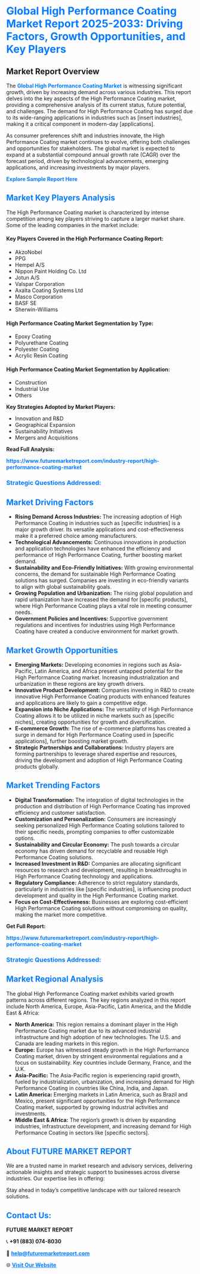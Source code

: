 <h1 style="color: #007BFF;">Global High Performance Coating Market Report 2025-2033: Driving Factors, Growth Opportunities, and Key Players</h1>

<section id="overview">
<h2>Market Report Overview</h2>
<p>The <a href="https://www.futuremarketreport.com/industry-report/high-performance-coating-market" style="color: #007BFF; text-decoration: none;"><strong>Global High Performance Coating Market</strong></a> is witnessing significant growth, driven by increasing demand across various industries. This report delves into the key aspects of the High Performance Coating market, providing a comprehensive analysis of its current status, future potential, and challenges. The demand for High Performance Coating has surged due to its wide-ranging applications in industries such as [insert industries], making it a critical component in modern-day [applications].</p>
<p>As consumer preferences shift and industries innovate, the High Performance Coating market continues to evolve, offering both challenges and opportunities for stakeholders. The global market is expected to expand at a substantial compound annual growth rate (CAGR) over the forecast period, driven by technological advancements, emerging applications, and increasing investments by major players.</p>
</section>

<section id="overview">
<p><a href="https://www.futuremarketreport.com/request-sample/reportId=101659" style="color: #007BFF; text-decoration: none;"><strong>Explore Sample Report Here</strong></a></p>
</section>

<section id="key-players">
<h2 style="color: #007BFF;">Market Key Players Analysis</h2>
<p>The High Performance Coating market is characterized by intense competition among key players striving to capture a larger market share. Some of the leading companies in the market include:</p>
<h4>Key Players Covered in the High Performance Coating Report:</h4>
<ul><li>AkzoNobel</li><li>PPG</li><li>Hempel A/S</li><li>Nippon Paint Holding Co. Ltd</li><li>Jotun A/S</li><li>Valspar Corporation</li><li>Axalta Coating Systems Ltd</li><li>Masco Corporation</li><li>BASF SE</li><li>Sherwin-Williams</li></ul>
<h4>High Performance Coating Market Segmentation by Type:</h4>
<ul><li>Epoxy Coating</li><li>Polyurethane Coating</li><li>Polyester Coating</li><li>Acrylic Resin Coating</li></ul>

<h4>High Performance Coating Market Segmentation by Application:</h4>
<ul><li>Construction</li><li>Industrial Use</li><li>Others</li></ul>
<p><strong>Key Strategies Adopted by Market Players:</strong></p>
<ul>
<li>Innovation and R&D</li>
<li>Geographical Expansion</li>
<li>Sustainability Initiatives</li>
<li>Mergers and Acquisitions</li>
</ul>
</section>

<section>
<p><strong>Read Full Analysis: </strong></p><a href="https://www.futuremarketreport.com/industry-report/high-performance-coating-market" style="color: #007BFF; text-decoration: none;"><strong>https://www.futuremarketreport.com/industry-report/high-performance-coating-market</strong></a>
<h3 style="color: #007BFF;">Strategic Questions Addressed:</h3>
</section>

<section id="driving-factors">
<h2 style="color: #007BFF;">Market Driving Factors</h2>
<ul>
<li><strong>Rising Demand Across Industries:</strong> The increasing adoption of High Performance Coating in industries such as [specific industries] is a major growth driver. Its versatile applications and cost-effectiveness make it a preferred choice among manufacturers.</li>
<li><strong>Technological Advancements:</strong> Continuous innovations in production and application technologies have enhanced the efficiency and performance of High Performance Coating, further boosting market demand.</li>
<li><strong>Sustainability and Eco-Friendly Initiatives:</strong> With growing environmental concerns, the demand for sustainable High Performance Coating solutions has surged. Companies are investing in eco-friendly variants to align with global sustainability goals.</li>
<li><strong>Growing Population and Urbanization:</strong> The rising global population and rapid urbanization have increased the demand for [specific products], where High Performance Coating plays a vital role in meeting consumer needs.</li>
<li><strong>Government Policies and Incentives:</strong> Supportive government regulations and incentives for industries using High Performance Coating have created a conducive environment for market growth.</li>
</ul>
</section>

<section id="growth-opportunities">
<h2 style="color: #007BFF;">Market Growth Opportunities</h2>
<ul>
<li><strong>Emerging Markets:</strong> Developing economies in regions such as Asia-Pacific, Latin America, and Africa present untapped potential for the High Performance Coating market. Increasing industrialization and urbanization in these regions are key growth drivers.</li>
<li><strong>Innovative Product Development:</strong> Companies investing in R&D to create innovative High Performance Coating products with enhanced features and applications are likely to gain a competitive edge.</li>
<li><strong>Expansion into Niche Applications:</strong> The versatility of High Performance Coating allows it to be utilized in niche markets such as [specific niches], creating opportunities for growth and diversification.</li>
<li><strong>E-commerce Growth:</strong> The rise of e-commerce platforms has created a surge in demand for High Performance Coating used in [specific applications], further boosting market growth.</li>
<li><strong>Strategic Partnerships and Collaborations:</strong> Industry players are forming partnerships to leverage shared expertise and resources, driving the development and adoption of High Performance Coating products globally.</li>
</ul>
</section>

<section id="trending-factors">
<h2 style="color: #007BFF;">Market Trending Factors</h2>
<ul>
<li><strong>Digital Transformation:</strong> The integration of digital technologies in the production and distribution of High Performance Coating has improved efficiency and customer satisfaction.</li>
<li><strong>Customization and Personalization:</strong> Consumers are increasingly seeking personalized High Performance Coating solutions tailored to their specific needs, prompting companies to offer customizable options.</li>
<li><strong>Sustainability and Circular Economy:</strong> The push towards a circular economy has driven demand for recyclable and reusable High Performance Coating solutions.</li>
<li><strong>Increased Investment in R&D:</strong> Companies are allocating significant resources to research and development, resulting in breakthroughs in High Performance Coating technology and applications.</li>
<li><strong>Regulatory Compliance:</strong> Adherence to strict regulatory standards, particularly in industries like [specific industries], is influencing product development and quality in the High Performance Coating market.</li>
<li><strong>Focus on Cost-Effectiveness:</strong> Businesses are exploring cost-efficient High Performance Coating solutions without compromising on quality, making the market more competitive.</li>
</ul>
</section>

<section>
<p><strong>Get Full Report: </strong></p><a href="https://www.futuremarketreport.com/industry-report/high-performance-coating-market" style="color: #007BFF; text-decoration: none;"><strong>https://www.futuremarketreport.com/industry-report/high-performance-coating-market</strong></a>
<h3 style="color: #007BFF;">Strategic Questions Addressed:</h3>
</section>


<section id="regional-analysis">
<h2 style="color: #007BFF;">Market Regional Analysis</h2>
<p>The global High Performance Coating market exhibits varied growth patterns across different regions. The key regions analyzed in this report include North America, Europe, Asia-Pacific, Latin America, and the Middle East & Africa:</p>
<ul>
<li><strong>North America:</strong> This region remains a dominant player in the High Performance Coating market due to its advanced industrial infrastructure and high adoption of new technologies. The U.S. and Canada are leading markets in this region.</li>
<li><strong>Europe:</strong> Europe has witnessed steady growth in the High Performance Coating market, driven by stringent environmental regulations and a focus on sustainability. Key countries include Germany, France, and the U.K.</li>
<li><strong>Asia-Pacific:</strong> The Asia-Pacific region is experiencing rapid growth, fueled by industrialization, urbanization, and increasing demand for High Performance Coating in countries like China, India, and Japan.</li>
<li><strong>Latin America:</strong> Emerging markets in Latin America, such as Brazil and Mexico, present significant opportunities for the High Performance Coating market, supported by growing industrial activities and investments.</li>
<li><strong>Middle East & Africa:</strong> The region’s growth is driven by expanding industries, infrastructure development, and increasing demand for High Performance Coating in sectors like [specific sectors].</li>
</ul>
</section>

<footer>
<h2 style="color: #007BFF;">About FUTURE MARKET REPORT</h2>
<p>We are a trusted name in market research and advisory services, delivering actionable insights and strategic support to businesses across diverse industries. Our expertise lies in offering:</p>

<p>Stay ahead in today’s competitive landscape with our tailored research solutions.</p>

<h2 style="color: #007BFF;">Contact Us:</h2>
<p><strong>FUTURE MARKET REPORT</strong></p>
<p>📞 <strong>+91 (883) 074-8030</strong></p>
<p>📧 <strong><a href="mailto:help@futuremarketreport.com" style="color: #007BFF;">help@futuremarketreport.com</a></strong></p>
<p>🌐 <strong><a href="https://www.futuremarketreport.com/" style="color: #007BFF;">Visit Our Website</a></strong></p>
</footer>
